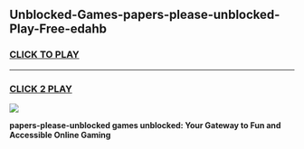 
## Unblocked-Games-papers-please-unblocked-Play-Free-edahb
<h3>
<a href="https://premium76.site?title=papers-please-unblocked&ref=10A">CLICK TO PLAY</a></h3>
<hr>

<h3>
<a href="https://premium76.site?title=papers-please-unblocked&ref=10A">CLICK 2 PLAY</a>
  
</h3>

<a href="https://premium76.site?title=papers-please-unblocked&ref=10A"><img src="https://clearcache.store/games.png"></a>


**papers-please-unblocked games unblocked: Your Gateway to Fun and Accessible Online Gaming**

